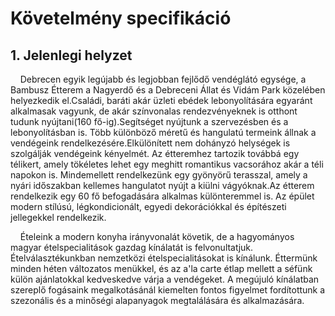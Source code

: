# Követelmény specifikáció

## 1. Jelenlegi helyzet

&nbsp;&nbsp;&nbsp;&nbsp;Debrecen egyik legújabb és legjobban fejlődő vendéglátó egysége, a Bambusz Étterem a Nagyerdő és a Debreceni Állat és Vidám Park
közelében helyezkedik el.Családi, baráti akár üzleti ebédek lebonyolítására egyaránt alkalmasak vagyunk, de akár színvonalas rendezvényeknek is otthont 
tudunk nyújtani(160 fő-ig).Segítséget nyújtunk a szervezésben és a lebonyolításban is. Több különböző méretű és hangulatú termeink állnak a vendégeink 
rendelkezésére.Elkülönített nem dohányzó helységek is szolgálják vendégeink kényelmét.
Az étteremhez tartozik továbbá egy télikert, amely tökéletes lehet egy meghitt romantikus vacsorához akár a téli napokon is. Mindemellett
rendelkezünk egy gyönyörű terasszal, amely a nyári időszakban kellemes hangulatot nyújt a kiülni vágyóknak.Az étterem rendelkezik egy 60 fő befogadására alkalmas különteremmel is.
Az épület modern stílúsú, légkondicionált, egyedi dekorációkkal és építészeti jellegekkel rendelkezik.

&nbsp;&nbsp;&nbsp;&nbsp;Ételeink a modern konyha irányvonalát követik, de a hagyományos magyar ételspecialitások gazdag kínálatát is felvonultatjuk.
Ételválasztékunkban nemzetközi ételspecialitásokat is kínálunk.
Éttermünk minden héten változatos menükkel, és az a'la carte étlap mellett a séfünk külön ajánlatokkal kedveskedve várja a vendégeket. A megújuló
kínálatban szereplő fogásaink megalkotásánál kiemelten fontos figyelmet fordítottunk a szezonális és a minőségi alapanyagok 
megtalálására és alkalmazására.
